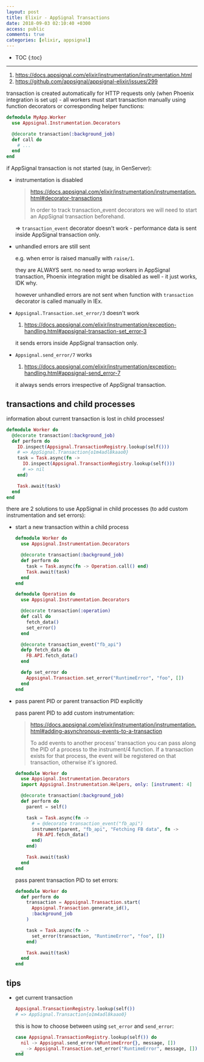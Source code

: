 ```yaml
---
layout: post
title: Elixir - AppSignal Transactions
date: 2018-09-03 02:10:40 +0300
access: public
comments: true
categories: [elixir, appsignal]
---
```


<!-- more -->

* TOC
{:toc}
<hr>

1. <https://docs.appsignal.com/elixir/instrumentation/instrumentation.html>
2. <https://github.com/appsignal/appsignal-elixir/issues/299>

transaction is created automatically for HTTP requests only (when Phoenix
integration is set up) - all workers must start transaction manually using
function decorators or corresponding helper functions:

```elixir
defmodule MyApp.Worker
  use Appsignal.Instrumentation.Decorators

  @decorate transaction(:background_job)
  def call do
    # ...
  end
end
```

if AppSignal transaction is not started (say, in GenServer):

- instrumentation is disabled

  > <https://docs.appsignal.com/elixir/instrumentation/instrumentation.html#decorator-transactions>
  >
  > In order to track transaction_event decorators we will need to start
  > an AppSignal transaction beforehand.

  => `transaction_event` decorator doesn't work - performance data is sent
  inside AppSignal transaction only.

- unhandled errors are still sent

  e.g. when error is raised manually with `raise/1`.

  they are ALWAYS sent. no need to wrap workers in AppSignal transaction,
  Phoenix integration might be disabled as well - it just works, IDK why.

  however unhandled errors are not sent when function with `transaction`
  decorator is called manually in IEx.

- `Appsignal.Transaction.set_error/3` doesn't work

  1. <https://docs.appsignal.com/elixir/instrumentation/exception-handling.html#appsignal-transaction-set_error-3>

  it sends errors inside AppSignal transaction only.

- `Appsignal.send_error/7` works

  1. <https://docs.appsignal.com/elixir/instrumentation/exception-handling.html#appsignal-send_error-7>

  it always sends errors irrespective of AppSignal transaction.

transactions and child processes
--------------------------------

information about current transaction is lost in child processes!

```elixir
defmodule Worker do
  @decorate transaction(:background_job)
  def perform do
    IO.inspect(Appsignal.TransactionRegistry.lookup(self()))
    # => AppSignal.Transaction{o1m4adl8kaao0}
    task = Task.async(fn ->
      IO.inspect(Appsignal.TransactionRegistry.lookup(self()))
      # => nil
    end)

    Task.await(task)
  end
end
```

there are 2 solutions to use AppSignal in child processes (to add custom
instrumentation and set errors):

- start a new transaction within a child process

  ```elixir
  defmodule Worker do
    use Appsignal.Instrumentation.Decorators

    @decorate transaction(:background_job)
    def perform do
      task = Task.async(fn -> Operation.call() end)
      Task.await(task)
    end
  end

  defmodule Operation do
    use Appsignal.Instrumentation.Decorators

    @decorate transaction(:operation)
    def call do
      fetch_data()
      set_error()
    end

    @decorate transaction_event("fb_api")
    defp fetch_data do
      FB.API.fetch_data()
    end

    defp set_error do
      Appsignal.Transaction.set_error("RuntimeError", "foo", [])
    end
  end
  ```

- pass parent PID or parent transaction PID explicitly

  pass parent PID to add custom instrumentation:

  > <https://docs.appsignal.com/elixir/instrumentation/instrumentation.html#adding-asynchronous-events-to-a-transaction>
  >
  > To add events to another process' transaction you can pass along the PID of
  > a process to the instrument/4 function. If a transaction exists for that
  > process, the event will be registered on that transaction, otherwise it's
  > ignored.

  ```elixir
  defmodule Worker do
    use Appsignal.Instrumentation.Decorators
    import Appsignal.Instrumentation.Helpers, only: [instrument: 4]

    @decorate transaction(:background_job)
    def perform do
      parent = self()

      task = Task.async(fn ->
        # = @decorate transaction_event("fb_api")
        instrument(parent, "fb_api", "Fetching FB data", fn ->
          FB.API.fetch_data()
        end)
      end)

      Task.await(task)
    end
  end
  ```

  pass parent transaction PID to set errors:

  ```elixir
  defmodule Worker do
    def perform do
      transaction = Appsignal.Transaction.start(
        Appsignal.Transaction.generate_id(),
        :background_job
      )

      task = Task.async(fn ->
        set_error(transaction, "RuntimeError", "foo", [])
      end)

      Task.await(task)
    end
  end
  ```

tips
----

- get current transaction

  ```elixir
  Appsignal.TransactionRegistry.lookup(self())
  # => AppSignal.Transaction{o1m4adl8kaao0}
  ```

  this is how to choose between using `set_error` and `send_error`:

  ```elixir
  case Appsignal.TransactionRegistry.lookup(self()) do
    nil -> Appsignal.send_error(%RuntimeError{}, message, [])
    _ -> Appsignal.Transaction.set_error("RuntimeError", message, [])
  end
  ```
